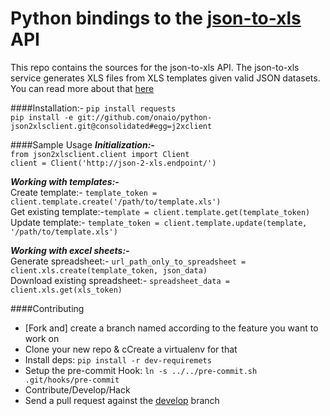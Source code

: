 Python bindings to the [json-to-xls][1] API
=====================
This repo contains the sources for the json-to-xls API. The json-to-xls 
service generates XLS files from XLS templates given valid JSON datasets.
You can read more about that [here][1]

####Installation:-
`pip install requests`  
`pip install -e git://github.com/onaio/python-json2xlsclient.git@consolidated#egg=j2xclient`

####Sample Usage
***Initialization:-***  
`from json2xlsclient.client import Client`  
`client = Client('http://json-2-xls.endpoint/')`  
  
***Working with templates:-***  
Create template:- `template_token = client.template.create('/path/to/template.xls')`  
Get existing template:-`template = client.template.get(template_token)`  
Update template:- `template_token = client.template.update(template, '/path/to/template.xls')`  
  
***Working with excel sheets:-***  
Generate spreadsheet:- `url_path_only_to_spreadsheet = client.xls.create(template_token, json_data)`  
Download existing spreadsheet:- `spreadsheet_data = client.xls.get(xls_token)`


####Contributing
- [Fork and] create a branch named according to the feature you want to work on  
- Clone your new repo & cCreate a virtualenv for that
- Install deps: `pip install -r dev-requiremets`
- Setup the pre-commit Hook: `ln -s ../../pre-commit.sh .git/hooks/pre-commit`
- Contribute/Develop/Hack
- Send a pull request against the [develop][2] branch


[1]: https://github.com/onaio/json-to-xls
[2]: https://github.com/onaio/python-json2xlsclient/tree/develop
